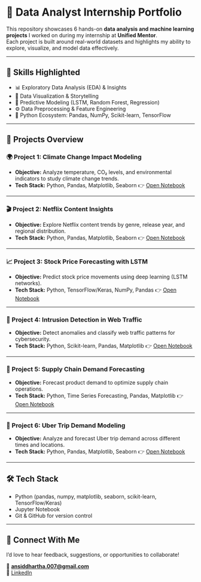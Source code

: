 # 🌟 Data Analyst Internship Portfolio

This repository showcases 6 hands-on **data analysis and machine learning projects** I worked on during my internship at **Unified Mentor**.  
Each project is built around real-world datasets and highlights my ability to explore, visualize, and model data effectively.  

---

## 🔑 Skills Highlighted
- 📊 Exploratory Data Analysis (EDA) & Insights  
- 🎨 Data Visualization & Storytelling  
- 🧠 Predictive Modeling (LSTM, Random Forest, Regression)  
- ⚙️ Data Preprocessing & Feature Engineering  
- 🐍 Python Ecosystem: Pandas, NumPy, Scikit-learn, TensorFlow  

---

## 🚀 Projects Overview

### 🌍 Project 1: Climate Change Impact Modeling

* **Objective:** Analyze temperature, CO₂ levels, and environmental indicators to study climate change trends.
* **Tech Stack:** Python, Pandas, Matplotlib, Seaborn
  👉 [Open Notebook](https://github.com/Nithin-Siddhartha/Unified-Mentor-Data-Analyst-Internship-Projects/blob/main/Project1-Climate-Change-Modeling/Climate_Change_Modeling.ipynb)

---

### 🎬 Project 2: Netflix Content Insights

* **Objective:** Explore Netflix content trends by genre, release year, and regional distribution.
* **Tech Stack:** Python, Pandas, Matplotlib, Seaborn
  👉 [Open Notebook](https://github.com/Nithin-Siddhartha/Unified-Mentor-Data-Analyst-Internship-Projects/blob/main/Project2-Netflix-Data-Analysis/Adimalla_Nithin_Siddhartha_Unified_Mentor_Netflix_Data_Analysis.ipynb)

---

### 📈 Project 3: Stock Price Forecasting with LSTM

* **Objective:** Predict stock price movements using deep learning (LSTM networks).
* **Tech Stack:** Python, TensorFlow/Keras, NumPy, Pandas
  👉 [Open Notebook](https://github.com/Nithin-Siddhartha/Unified-Mentor-Data-Analyst-Internship-Projects/blob/main/Project3-Stock-Market-Prediction/Stock_Market_Prediction.ipynb)

---

### 🔐 Project 4: Intrusion Detection in Web Traffic

* **Objective:** Detect anomalies and classify web traffic patterns for cybersecurity.
* **Tech Stack:** Python, Scikit-learn, Pandas, Matplotlib
  👉 [Open Notebook](https://github.com/Nithin-Siddhartha/Unified-Mentor-Data-Analyst-Internship-Projects/blob/main/Project4-Web-Attack-Detection/Web_Attack_Traffic_Detection.ipynb)

---

### 🚚 Project 5: Supply Chain Demand Forecasting

* **Objective:** Forecast product demand to optimize supply chain operations.
* **Tech Stack:** Python, Time Series Forecasting, Pandas, Matplotlib
  👉 [Open Notebook](https://github.com/Nithin-Siddhartha/Unified-Mentor-Data-Analyst-Internship-Projects/blob/main/Project5-Supply-Chain-Demand/Supply_Chain_Demand_Forecasting.ipynb)

---

### 🚖 Project 6: Uber Trip Demand Modeling

* **Objective:** Analyze and forecast Uber trip demand across different times and locations.
* **Tech Stack:** Python, Pandas, Matplotlib, Seaborn
  👉 [Open Notebook](https://github.com/Nithin-Siddhartha/Unified-Mentor-Data-Analyst-Internship-Projects/blob/main/Project6-Uber-Trip-Analysis/Uber_Trip_Data_Analysis.ipynb)

---

## 🛠 Tech Stack
- Python (pandas, numpy, matplotlib, seaborn, scikit-learn, TensorFlow/Keras)  
- Jupyter Notebook  
- Git & GitHub for version control  

---

## 🤝 Connect With Me
I’d love to hear feedback, suggestions, or opportunities to collaborate!  

📧 **ansiddhartha.007@gmail.com**  
🔗 [LinkedIn](https://www.linkedin.com/in/adimalla-nithin-siddhartha-541a281a6/)  
